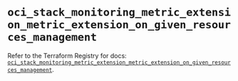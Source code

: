 # `oci_stack_monitoring_metric_extension_metric_extension_on_given_resources_management`

Refer to the Terraform Registry for docs: [`oci_stack_monitoring_metric_extension_metric_extension_on_given_resources_management`](https://registry.terraform.io/providers/oracle/oci/6.18.0/docs/resources/stack_monitoring_metric_extension_metric_extension_on_given_resources_management).
